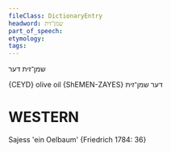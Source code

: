 ```yaml
---
fileClass: DictionaryEntry
headword: שמן־זית
part_of_speech: 
etymology: 
tags: 
---
```

שמן־זית
דער

{CEYD}
olive oil {ShEMEN-ZAYES} דער שמן־זית

WESTERN
========

Sajess 'ein Oelbaum' {Friedrich 1784: 36}
